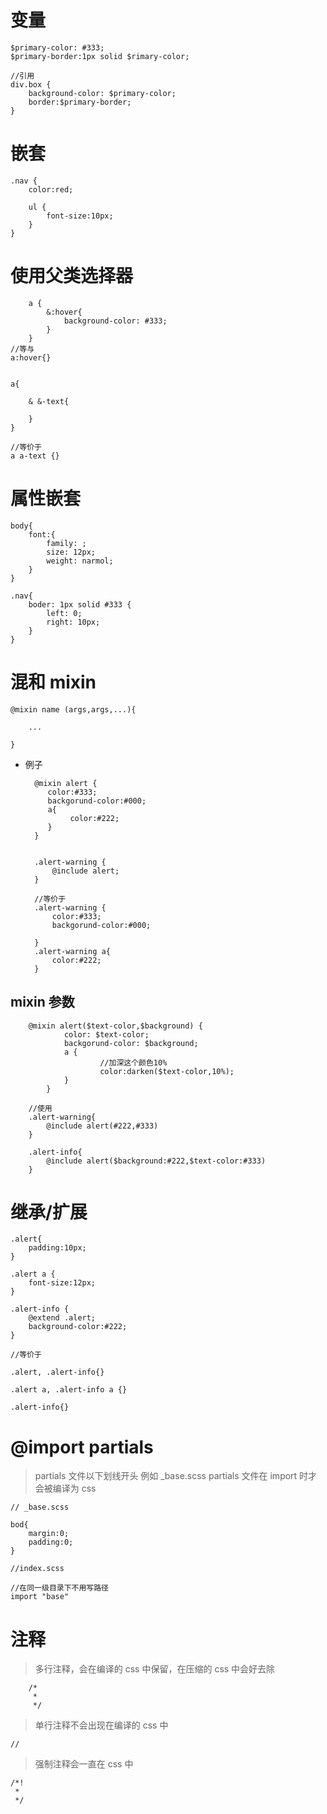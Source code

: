 # 变量

    $primary-color: #333;
    $primary-border:1px solid $rimary-color;

    //引用
    div.box {
        background-color: $primary-color;
        border:$primary-border;
    }

# 嵌套

    .nav {
        color:red;

        ul {
            font-size:10px;
        }
    }

# 使用父类选择器

        a {
            &:hover{
                background-color: #333;
            }
        }
    //等与
    a:hover{}


    a{

        & &-text{

        }
    }

    //等价于
    a a-text {}

# 属性嵌套

    body{
        font:{
            family: ;
            size: 12px;
            weight: narmol;
        }
    }

    .nav{
        boder: 1px solid #333 {
            left: 0;
            right: 10px;
        }
    }

# 混和 mixin

    @mixin name (args,args,...){

        ...

    }

- 例子

        @mixin alert {
           color:#333;
           backgorund-color:#000;
           a{
                color:#222;
           }
        }


        .alert-warning {
            @include alert;
        }

        //等价于
        .alert-warning {
            color:#333;
            backgorund-color:#000;

        }
        .alert-warning a{
            color:#222;
        }

## mixin 参数

        @mixin alert($text-color,$background) {
                color: $text-color;
                backgorund-color: $background;
                a {
                        //加深这个颜色10%
                        color:darken($text-color,10%);
                }
            }

        //使用
        .alert-warning{
            @include alert(#222,#333)
        }

        .alert-info{
            @include alert($background:#222,$text-color:#333)
        }

# 继承/扩展

    .alert{
        padding:10px;
    }

    .alert a {
        font-size:12px;
    }

    .alert-info {
        @extend .alert;
        background-color:#222;
    }

    //等价于

    .alert, .alert-info{}

    .alert a, .alert-info a {}

    .alert-info{}

# @import partials

> partials 文件以下划线开头 例如 \_base.scss
> partials 文件在 import 时才会被编译为 css

    // _base.scss

    bod{
        margin:0;
        padding:0;
    }

    //index.scss

    //在同一级目录下不用写路径
    import "base"

# 注释

> 多行注释，会在编译的 css 中保留，在压缩的 css 中会好去除

        /*
         *
         */

> 单行注释不会出现在编译的 css 中

    //

> 强制注释会一直在 css 中

    /*!
     *
     */

